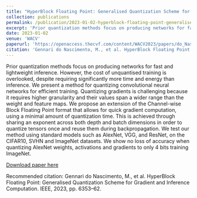 ```yaml
---
title: "HyperBlock Floating Point: Generalised Quantization Scheme for Gradient and Inference Computation"
collection: publications
permalink: /publication/2023-01-02-hyperblock-floating-point-generalised-quantization-scheme-for-gradient-and-inference-computation
excerpt: 'Prior quantization methods focus on producing networks for fast and lightweight inference. However, the cost of unquantised training is overlooked, despite requiring significantly more time and energy than inference. We present a method for quantizing convolutional neural networks for efficient training. Quantizing gradients is challenging because it requires higher granularity and their values span a wider range than the weight and feature maps. We propose an extension of the Channel-wise Block Floating Point format that allows for quick gradient computation, using a minimal amount of quantization time. This is achieved through sharing an exponent across both depth and batch dimensions in order to quantize tensors once and reuse them during backpropagation. We test our method using standard models such as AlexNet, VGG, and ResNet, on the CIFAR10, SVHN and ImageNet datasets. We show no loss of accuracy when quantizing AlexNet weights, activations and gradients to only 4 bits training ImageNet.'
date: 2023-01-02
venue: 'WACV'
paperurl: 'https://openaccess.thecvf.com/content/WACV2023/papers/do_Nascimento_Hyperblock_Floating_Point_Generalised_Quantization_Scheme_for_Gradient_and_Inference_WACV_2023_paper.pdf'
citation: 'Gennari do Nascimento, M., et al. HyperBlock Floating Point: Generalised Quantization Scheme for Gradient and Inference Computation. IEEE, 2023, pp. 6353–62.'
---
```

Prior quantization methods focus on producing networks for fast and lightweight inference. However, the cost of unquantised training is overlooked, despite requiring significantly more time and energy than inference. We present a method for quantizing convolutional neural networks for efficient training. Quantizing gradients is challenging because it requires higher granularity and their values span a wider range than the weight and feature maps. We propose an extension of the Channel-wise Block Floating Point format that allows for quick gradient computation, using a minimal amount of quantization time. This is achieved through sharing an exponent across both depth and batch dimensions in order to quantize tensors once and reuse them during backpropagation. We test our method using standard models such as AlexNet, VGG, and ResNet, on the CIFAR10, SVHN and ImageNet datasets. We show no loss of accuracy when quantizing AlexNet weights, activations and gradients to only 4 bits training ImageNet.

[Download paper here](https://openaccess.thecvf.com/content/WACV2023/papers/do_Nascimento_Hyperblock_Floating_Point_Generalised_Quantization_Scheme_for_Gradient_and_Inference_WACV_2023_paper.pdf)

Recommended citation: Gennari do Nascimento, M., et al. HyperBlock Floating Point: Generalised Quantization Scheme for Gradient and Inference Computation. IEEE, 2023, pp. 6353–62.